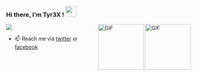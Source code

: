 ### Hi there, I'm Tyr3X ! <img src="https://github.com/TheDudeThatCode/TheDudeThatCode/blob/master/Assets/Hi.gif" width="29px">

<img align="right" alt="GIF" height="125px" src="https://i.giphy.com/media/LMt9638dO8dftAjtco/200.webp" />
<img align="right" alt="GIF" height="125px" src="https://media3.giphy.com/media/ln7z2eWriiQAllfVcn/200w.webp" />

<img src="https://github-readme-stats.vercel.app/api?username=tyr3x74&show_icons=true&hide_border=true&theme=radical"></img>

- 📫 Reach me via [twitter](https://twitter.com/Tyr3x5/) or [facebook](https://www.facebook.com/idabagusyudha.idabagusyudha/)
